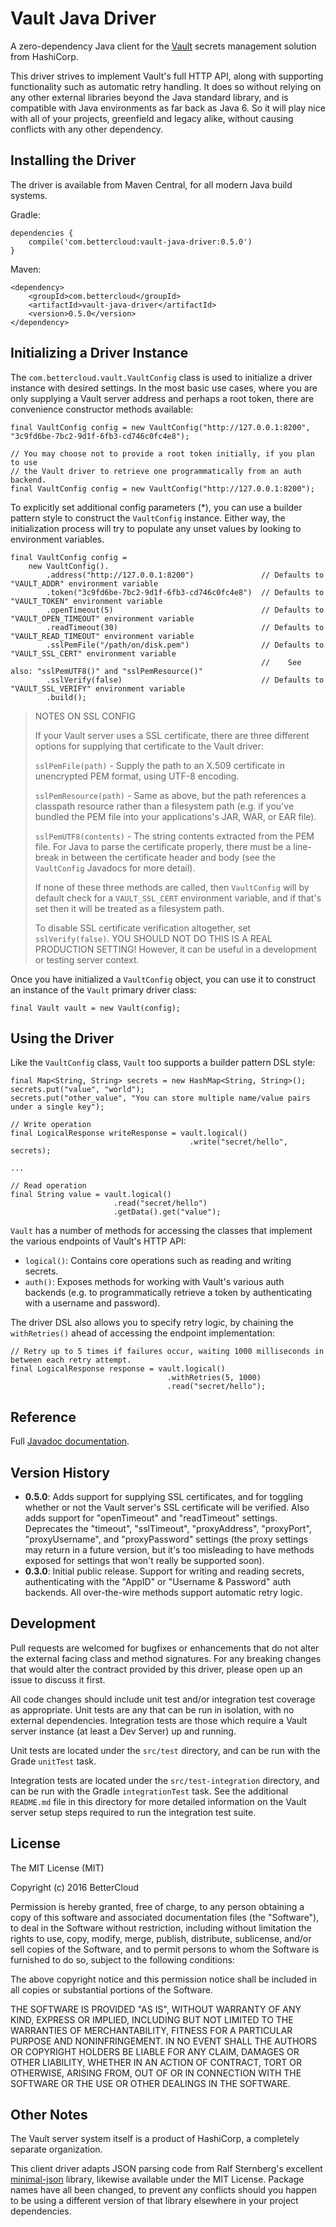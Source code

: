 Vault Java Driver
=================
A zero-dependency Java client for the [Vault](https://www.vaultproject.io/) secrets management solution from
HashiCorp.

This driver strives to implement Vault's full HTTP API, along with supporting functionality such as automatic
retry handling.  It does so without relying on any other external libraries beyond the Java standard library,
and is compatible with Java environments as far back as Java 6.  So it will play nice with all of your projects,
greenfield and legacy alike, without causing conflicts with any other dependency.

Installing the Driver
---------------------
The driver is available from Maven Central, for all modern Java build systems.

Gradle:
```
dependencies {
    compile('com.bettercloud:vault-java-driver:0.5.0')
}
```

Maven:
```
<dependency>
    <groupId>com.bettercloud</groupId>
    <artifactId>vault-java-driver</artifactId>
    <version>0.5.0</version>
</dependency>
```

Initializing a Driver Instance
------------------------------
The `com.bettercloud.vault.VaultConfig` class is used to initialize a driver instance with desired settings.
In the most basic use cases, where you are only supplying a Vault server address and perhaps a root token, there
are convenience constructor methods available:
```
final VaultConfig config = new VaultConfig("http://127.0.0.1:8200", "3c9fd6be-7bc2-9d1f-6fb3-cd746c0fc4e8");

// You may choose not to provide a root token initially, if you plan to use
// the Vault driver to retrieve one programmatically from an auth backend.
final VaultConfig config = new VaultConfig("http://127.0.0.1:8200");
```

To explicitly set additional config parameters (*), you can use a builder pattern style to construct the `VaultConfig`
instance.  Either way, the initialization process will try to populate any unset values by looking to
environment variables.

```
final VaultConfig config =
    new VaultConfig().
        .address("http://127.0.0.1:8200")               // Defaults to "VAULT_ADDR" environment variable
        .token("3c9fd6be-7bc2-9d1f-6fb3-cd746c0fc4e8")  // Defaults to "VAULT_TOKEN" environment variable
        .openTimeout(5)                                 // Defaults to "VAULT_OPEN_TIMEOUT" environment variable
        .readTimeout(30)                                // Defaults to "VAULT_READ_TIMEOUT" environment variable
        .sslPemFile("/path/on/disk.pem")                // Defaults to "VAULT_SSL_CERT" environment variable
                                                        //    See also: "sslPemUTF8()" and "sslPemResource()"
        .sslVerify(false)                               // Defaults to "VAULT_SSL_VERIFY" environment variable
        .build();
```

> NOTES ON SSL CONFIG
>
> If your Vault server uses a SSL certificate, there are three different options for supplying that certificate to the
> Vault driver:
>
> `sslPemFile(path)` - Supply the path to an X.509 certificate in unencrypted PEM format, using UTF-8 encoding.
>
> `sslPemResource(path)` - Same as above, but the path references a classpath resource rather than a filesystem path (e.g. if
>                        you've bundled the PEM file into your applications's JAR, WAR, or EAR file).
>
> `sslPemUTF8(contents)` - The string contents extracted from the PEM file.  For Java to parse the certificate properly,
>                        there must be a line-break in between the certificate header and body (see the `VaultConfig`
>                        Javadocs for more detail).
>
> If none of these three methods are called, then `VaultConfig` will by default check for a `VAULT_SSL_CERT` environment
> variable, and if that's set then it will be treated as a filesystem path.
>
> To disable SSL certificate verification altogether, set `sslVerify(false)`.  YOU SHOULD NOT DO THIS IS A REAL
> PRODUCTION SETTING!  However, it can be useful in a development or testing server context.

Once you have initialized a `VaultConfig` object, you can use it to construct an instance of the `Vault` primary
driver class:

```
final Vault vault = new Vault(config);
```

Using the Driver
----------------
Like the `VaultConfig` class, `Vault` too supports a builder pattern DSL style:

```
final Map<String, String> secrets = new HashMap<String, String>();
secrets.put("value", "world");
secrets.put("other_value", "You can store multiple name/value pairs under a single key");

// Write operation
final LogicalResponse writeResponse = vault.logical()
                                        .write("secret/hello", secrets);

...

// Read operation
final String value = vault.logical()
                       .read("secret/hello")
                       .getData().get("value");
```

`Vault` has a number of methods for accessing the classes that implement the various endpoints of Vault's HTTP API:

* `logical()`:  Contains core operations such as reading and writing secrets.
* `auth()`:  Exposes methods for working with Vault's various auth backends (e.g. to programmatically retrieve a token
  by authenticating with a username and password).

The driver DSL also allows you to specify retry logic, by chaining the `withRetries()` ahead of accessing the endpoint
implementation:

```
// Retry up to 5 times if failures occur, waiting 1000 milliseconds in between each retry attempt.
final LogicalResponse response = vault.logical()
                                   .withRetries(5, 1000)
                                   .read("secret/hello");
```

Reference
---------
Full [Javadoc documentation](http://bettercloud.github.io/vault-java-driver/javadoc/).

Version History
---------------
* **0.5.0**: Adds support for supplying SSL certificates, and for toggling whether or not the Vault server's
             SSL certificate will be verified.  Also adds support for "openTimeout" and "readTimeout"
             settings.  Deprecates the "timeout", "sslTimeout", "proxyAddress", "proxyPort", "proxyUsername",
             and "proxyPassword" settings (the proxy settings may return in a future version, but it's too
             misleading to have methods exposed for settings that won't really be supported soon).
* **0.3.0**: Initial public release.  Support for writing and reading secrets, authenticating with the "AppID"
             or "Username & Password" auth backends.  All over-the-wire methods support automatic retry logic.

Development
-----------
Pull requests are welcomed for bugfixes or enhancements that do not alter the external facing class and method
signatures.  For any breaking changes that would alter the contract provided by this driver, please open up an issue
to discuss it first.

All code changes should include unit test and/or integration test coverage as appropriate.  Unit tests are any that
can be run in isolation, with no external dependencies.  Integration tests are those which require a Vault server
instance (at least a Dev Server) up and running.

Unit tests are located under the `src/test` directory, and can be run with the Grade `unitTest` task.

Integration tests are located under the `src/test-integration` directory, and can be run with the Gradle
`integrationTest` task.  See the additional `README.md` file in this directory for more detailed information on the
Vault server setup steps required to run the integration test suite.

License
-------
The MIT License (MIT)

Copyright (c) 2016 BetterCloud

Permission is hereby granted, free of charge, to any person obtaining a copy of this software and associated
documentation files (the "Software"), to deal in the Software without restriction, including without limitation the
rights to use, copy, modify, merge, publish, distribute, sublicense, and/or sell copies of the Software, and to permit
persons to whom the Software is furnished to do so, subject to the following conditions:

The above copyright notice and this permission notice shall be included in all copies or substantial portions of the
Software.

THE SOFTWARE IS PROVIDED "AS IS", WITHOUT WARRANTY OF ANY KIND, EXPRESS OR IMPLIED, INCLUDING BUT NOT LIMITED TO THE
WARRANTIES OF MERCHANTABILITY, FITNESS FOR A PARTICULAR PURPOSE AND NONINFRINGEMENT. IN NO EVENT SHALL THE AUTHORS OR
COPYRIGHT HOLDERS BE LIABLE FOR ANY CLAIM, DAMAGES OR OTHER LIABILITY, WHETHER IN AN ACTION OF CONTRACT, TORT OR
OTHERWISE, ARISING FROM, OUT OF OR IN CONNECTION WITH THE SOFTWARE OR THE USE OR OTHER DEALINGS IN THE SOFTWARE.

Other Notes
-----------
The Vault server system itself is a product of HashiCorp, a completely separate organization.

This client driver adapts JSON parsing code from Ralf Sternberg's excellent
[minimal-json](https://github.com/ralfstx/minimal-json) library, likewise available under the MIT License.  Package
names have all been changed, to prevent any conflicts should you happen to be using a different version of that
library elsewhere in your project dependencies.

